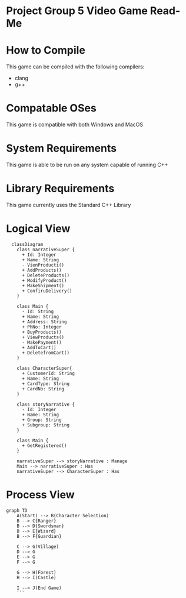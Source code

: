 # Project Group 5 Video Game Read-Me

# How to Compile
This game can be compiled with the following compilers:
* clang
* g++

# Compatable OSes
This game is compatible with both Windows and MacOS

# System Requirements
This game is able to be run on any system capable of running C++

# Library Requirements
This game currently uses the Standard C++ Library

# Logical View

```mermaid
  classDiagram
    class narrativeSuper {
      + Id: Integer
      + Name: String
      - VienProducti()
      + AddProducts()
      + DeleteProducts()
      + ModifyProduct()
      + MakeShipment()
      + ConfiruDelivery()
    }

    class Main {
      - Id: String
      + Name: String
      + Address: String
      + PhNo: Integer
      + BuyProducts()
      + ViewProducts()
      - MakePayment()
      + AddToCart()
      + DeletefromCart()
    }

    class CharacterSuper{
      + CustomerId: String
      + Name: String
      + CardType: String
      + CardNo: String
    }

    class storyNarrative {
      - Id: Integer
      + Name: String
      + Group: String
      + Subgroup: String
    }

    class Main {
      + GetRegistered()
    }

    narrativeSuper --> storyNarrative : Manage
    Main --> narrativeSuper : Has
    narrativeSuper --> CharacterSuper : Has
```

# Process View
```mermaid
graph TD
    A(Start) --> B(Character Selection)
    B --> C{Ranger}
    B --> D{Swordsman}
    B --> E{Wizard}
    B --> F{Guardian}
    
    C --> G(Village)
    D --> G
    E --> G
    F --> G
    
    G --> H(Forest)
    H --> I(Castle)
    
    I --> J(End Game)
    ```